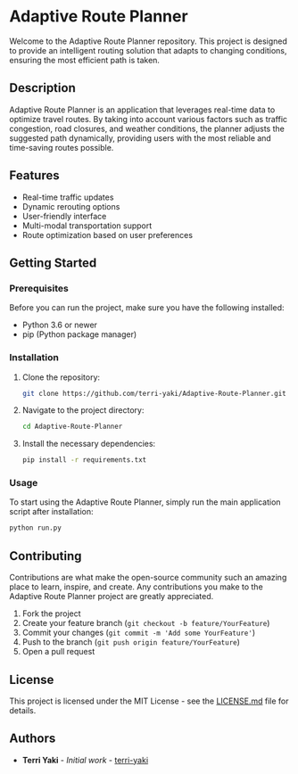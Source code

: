 # Adaptive Route Planner

Welcome to the Adaptive Route Planner repository. This project is designed to provide an intelligent routing solution that adapts to changing conditions, ensuring the most efficient path is taken.

## Description

Adaptive Route Planner is an application that leverages real-time data to optimize travel routes. By taking into account various factors such as traffic congestion, road closures, and weather conditions, the planner adjusts the suggested path dynamically, providing users with the most reliable and time-saving routes possible.

## Features

- Real-time traffic updates
- Dynamic rerouting options
- User-friendly interface
- Multi-modal transportation support
- Route optimization based on user preferences

## Getting Started

### Prerequisites

Before you can run the project, make sure you have the following installed:
- Python 3.6 or newer
- pip (Python package manager)

### Installation

1. Clone the repository:
   ```bash
   git clone https://github.com/terri-yaki/Adaptive-Route-Planner.git
   ```
2. Navigate to the project directory:
   ```bash
   cd Adaptive-Route-Planner
   ```
3. Install the necessary dependencies:
   ```bash
   pip install -r requirements.txt
   ```

### Usage

To start using the Adaptive Route Planner, simply run the main application script after installation:

```bash
python run.py
```

## Contributing

Contributions are what make the open-source community such an amazing place to learn, inspire, and create. Any contributions you make to the Adaptive Route Planner project are greatly appreciated.

1. Fork the project
2. Create your feature branch (`git checkout -b feature/YourFeature`)
3. Commit your changes (`git commit -m 'Add some YourFeature'`)
4. Push to the branch (`git push origin feature/YourFeature`)
5. Open a pull request

## License

This project is licensed under the MIT License - see the [LICENSE.md](LICENSE.md) file for details.

## Authors

- **Terri Yaki** - *Initial work* - [terri-yaki](https://github.com/terri-yaki)
